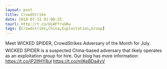 ```yaml
---
layout: post
title: CrowdStrike
date: 2018-07-31 01:00:25
tourl: http://t.co/ULWFfruGKw
tags: [Crowdstrike,China,Exploitation,Group]
---
```

Meet WICKED SPIDER, CrowdStrikes  Adversary of the Month for July. WICKED SPIDER is a suspected China-based adversary that likely operates as an exploitation group for hire. Our blog has more information: https://t.co/jP2IfHY8ul https://t.co/mIKeBDa4vV